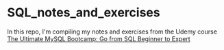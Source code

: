 # SQL_notes_and_exercises
In this repo, I'm compiling  my notes and exercises from the Udemy course [The Ultimate MySQL Bootcamp: Go from SQL Beginner to Expert](https://www.udemy.com/course/the-ultimate-mysql-bootcamp-go-from-sql-beginner-to-expert/?utm_source=adwords&utm_medium=udemyads&utm_campaign=LongTail_la.EN_cc.ROW&utm_content=deal4584&utm_term=_._ag_77879424134_._ad_535397245863_._kw__._de_c_._dm__._pl__._ti_dsa-1007766171312_._li_9120458_._pd__._&matchtype=&gclid=Cj0KCQjwpeaYBhDXARIsAEzItbGxsBlGzVwyslrqnXOESfy7ICjtKN9EpZv9fj0FkCK53B_kvk501zMaAjasEALw_wcB)
